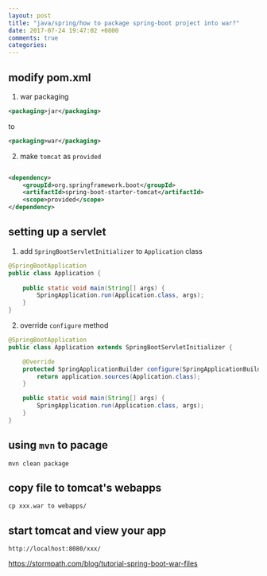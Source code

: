```yaml
---
layout: post
title: "java/spring/how to package spring-boot project into war?"
date: 2017-07-24 19:47:02 +0800
comments: true
categories: 
---
```



## modify pom.xml

1. war packaging
```xml
<packaging>jar</packaging>
```

to

```xml
<packaging>war</packaging>
```
2. make `tomcat` as `provided`

```xml

<dependency>
    <groupId>org.springframework.boot</groupId>
    <artifactId>spring-boot-starter-tomcat</artifactId>
    <scope>provided</scope>
</dependency>
```

## setting up a servlet

1. add `SpringBootServletInitializer` to `Application` class

```java
@SpringBootApplication
public class Application {
 
    public static void main(String[] args) {
        SpringApplication.run(Application.class, args);
    }
}

```

2. override `configure` method

```java
@SpringBootApplication
public class Application extends SpringBootServletInitializer {

    @Override
    protected SpringApplicationBuilder configure(SpringApplicationBuilder application) {
        return application.sources(Application.class);
    }

    public static void main(String[] args) {
        SpringApplication.run(Application.class, args);
    }
}

```

## using `mvn` to pacage

```shell
mvn clean package
```

## copy file to tomcat's webapps

```shell
cp xxx.war to webapps/
```


## start tomcat and view your app

```url
http://localhost:8080/xxx/
```

https://stormpath.com/blog/tutorial-spring-boot-war-files